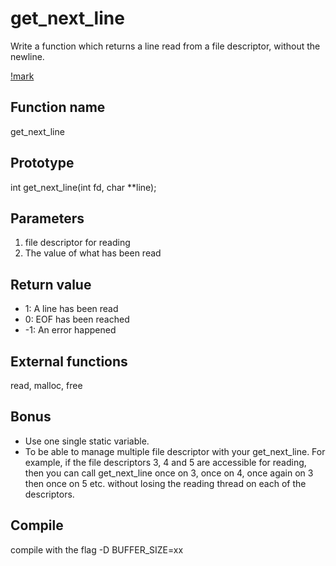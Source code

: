 # get_next_line
Write a function which returns a line read from a file descriptor, without the newline.

[!mark](https://github.com/rubenoid/get_next_line/blob/main/gnl_mark.png)

## Function name
get_next_line

## Prototype
int get_next_line(int fd, char **line);

## Parameters
1. file descriptor for reading
2. The value of what has been read

## Return value
- 1: A line has been read
- 0: EOF has been reached
- -1: An error happened

## External functions
read, malloc, free

## Bonus
- Use one single static variable.
- To be able to manage multiple file descriptor with your get_next_line. For example, if the file descriptors 3, 4 and 5 are accessible for reading, then you can call get_next_line once on 3, once on 4, once again on 3 then once on 5 etc. without
losing the reading thread on each of the descriptors.

## Compile
compile with the flag -D BUFFER_SIZE=xx
